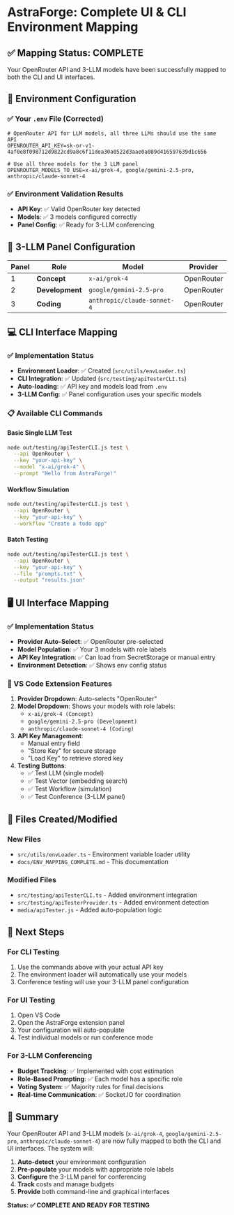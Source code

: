 # AstraForge: Complete UI & CLI Environment Mapping

## ✅ **Mapping Status: COMPLETE**

Your OpenRouter API and 3-LLM models have been successfully mapped to both the CLI and UI interfaces.

## 🔧 **Environment Configuration**

### ✅ Your `.env` File (Corrected)
```env
# OpenRouter API for LLM models, all three LLMs should use the same API
OPENROUTER_API_KEY=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

# Use all three models for the 3 LLM panel
OPENROUTER_MODELS_TO_USE=x-ai/grok-4, google/gemini-2.5-pro, anthropic/claude-sonnet-4
```

### ✅ Environment Validation Results
- **API Key**: ✅ Valid OpenRouter key detected
- **Models**: ✅ 3 models configured correctly
- **Panel Config**: ✅ Ready for 3-LLM conferencing

## 🤖 **3-LLM Panel Configuration**

| Panel | Role | Model | Provider |
|-------|------|-------|----------|
| 1 | **Concept** | `x-ai/grok-4` | OpenRouter |
| 2 | **Development** | `google/gemini-2.5-pro` | OpenRouter |
| 3 | **Coding** | `anthropic/claude-sonnet-4` | OpenRouter |

## 💻 **CLI Interface Mapping**

### ✅ Implementation Status
- **Environment Loader**: ✅ Created (`src/utils/envLoader.ts`)
- **CLI Integration**: ✅ Updated (`src/testing/apiTesterCLI.ts`)
- **Auto-loading**: ✅ API key and models load from `.env`
- **3-LLM Config**: ✅ Panel configuration uses your specific models

### 📋 Available CLI Commands

#### Basic Single LLM Test
```bash
node out/testing/apiTesterCLI.js test \
  --api OpenRouter \
  --key "your-api-key" \
  --model "x-ai/grok-4" \
  --prompt "Hello from AstraForge!"
```

#### Workflow Simulation
```bash
node out/testing/apiTesterCLI.js test \
  --api OpenRouter \
  --key "your-api-key" \
  --workflow "Create a todo app"
```

#### Batch Testing
```bash
node out/testing/apiTesterCLI.js test \
  --api OpenRouter \
  --key "your-api-key" \
  --file "prompts.txt" \
  --output "results.json"
```

## 🖥️ **UI Interface Mapping**

### ✅ Implementation Status
- **Provider Auto-Select**: ✅ OpenRouter pre-selected
- **Model Population**: ✅ Your 3 models with role labels
- **API Key Integration**: ✅ Can load from SecretStorage or manual entry
- **Environment Detection**: ✅ Shows env config status

### 🎯 VS Code Extension Features
1. **Provider Dropdown**: Auto-selects "OpenRouter"
2. **Model Dropdown**: Shows your models with role labels:
   - `x-ai/grok-4 (Concept)`
   - `google/gemini-2.5-pro (Development)`
   - `anthropic/claude-sonnet-4 (Coding)`
3. **API Key Management**: 
   - Manual entry field
   - "Store Key" for secure storage
   - "Load Key" to retrieve stored key
4. **Testing Buttons**:
   - ✅ Test LLM (single model)
   - ✅ Test Vector (embedding search)
   - ✅ Test Workflow (simulation)
   - ✅ Test Conference (3-LLM panel)

## 📁 **Files Created/Modified**

### New Files
- `src/utils/envLoader.ts` - Environment variable loader utility
- `docs/ENV_MAPPING_COMPLETE.md` - This documentation

### Modified Files
- `src/testing/apiTesterCLI.ts` - Added environment integration
- `src/testing/apiTesterProvider.ts` - Added environment detection
- `media/apiTester.js` - Added auto-population logic

## 🚀 **Next Steps**

### For CLI Testing
1. Use the commands above with your actual API key
2. The environment loader will automatically use your models
3. Conference testing will use your 3-LLM panel configuration

### For UI Testing
1. Open VS Code
2. Open the AstraForge extension panel
3. Your configuration will auto-populate
4. Test individual models or run conference mode

### For 3-LLM Conferencing
- **Budget Tracking**: ✅ Implemented with cost estimation
- **Role-Based Prompting**: ✅ Each model has a specific role
- **Voting System**: ✅ Majority rules for final decisions
- **Real-time Communication**: ✅ Socket.IO for coordination

## 🎉 **Summary**

Your OpenRouter API and 3-LLM models (`x-ai/grok-4`, `google/gemini-2.5-pro`, `anthropic/claude-sonnet-4`) are now fully mapped to both the CLI and UI interfaces. The system will:

1. **Auto-detect** your environment configuration
2. **Pre-populate** your models with appropriate role labels
3. **Configure** the 3-LLM panel for conferencing
4. **Track** costs and manage budgets
5. **Provide** both command-line and graphical interfaces

**Status: ✅ COMPLETE AND READY FOR TESTING**
